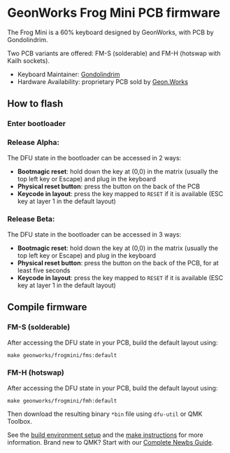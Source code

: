 # GeonWorks Frog Mini PCB firmware

The Frog Mini is a 60% keyboard designed by GeonWorks, with PCB by Gondolindrim.

Two PCB variants are offered: FM-S (solderable) and FM-H (hotswap with Kailh sockets).

* Keyboard Maintainer: [Gondolindrim](https://github.com/gondolindrim)
* Hardware Availability: proprietary PCB sold by [Geon.Works](https://geon.works/)

## How to flash

### Enter bootloader

### Release Alpha:

The DFU state in the bootloader can be accessed in 2 ways:

* **Bootmagic reset**: hold down the key at (0,0) in the matrix (usually the top left key or Escape) and plug in the keyboard
* **Physical reset button**: press the button on the back of the PCB
* **Keycode in layout**: press the key mapped to `RESET` if it is available (ESC key at layer 1 in the default layout)

### Release Beta:

The DFU state in the bootloader can be accessed in 3 ways:

* **Bootmagic reset**: hold down the key at (0,0) in the matrix (usually the top left key or Escape) and plug in the keyboard
* **Physical reset button**: press the button on the back of the PCB, for at least five seconds
* **Keycode in layout**: press the key mapped to `RESET` if it is available (ESC key at layer 1 in the default layout)

## Compile firmware

### FM-S (solderable)

After accessing the DFU state in your PCB, build the default layout using:

    make geonworks/frogmini/fms:default

### FM-H (hotswap)

After accessing the DFU state in your PCB, build the default layout using:

    make geonworks/frogmini/fmh:default

Then download the resulting binary `*bin` file using `dfu-util` or QMK Toolbox.

See the [build environment setup](https://docs.qmk.fm/#/getting_started_build_tools) and the [make instructions](https://docs.qmk.fm/#/getting_started_make_guide) for more information. Brand new to QMK? Start with our [Complete Newbs Guide](https://docs.qmk.fm/#/newbs).
